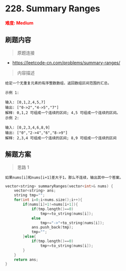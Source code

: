 # 228. Summary Ranges

 **<font color=red>难度: Medium</font>**

 ## 刷题内容

 > 原题连接

* https://leetcode-cn.com/problems/summary-ranges/
  
 > 内容描述
 
 ```
给定一个无重复元素的有序整数数组，返回数组区间范围的汇总。

示例 1:

输入: [0,1,2,4,5,7]
输出: ["0->2","4->5","7"]
解释: 0,1,2 可组成一个连续的区间; 4,5 可组成一个连续的区间。
示例 2:

输入: [0,2,3,4,6,8,9]
输出: ["0","2->4","6","8->9"]
解释: 2,3,4 可组成一个连续的区间; 8,9 可组成一个连续的区间
 ```

## 解题方案
> 思路 1
```
如果nums[i]和nums[i+1]差大于1，那么不连续，输出其中一个答案。
```

```cpp
vector<string> summaryRanges(vector<int>& nums) {
    vector<string> ans;
    string tmp="";
    for(int i=0;i<nums.size();i++){
        if(nums[i]+1!=nums[i+1]){
            if(tmp.length()==0)
                tmp+=to_string(nums[i]);
            else
                tmp+="->"+to_string(nums[i]);
            ans.push_back(tmp);
            tmp="";
        }else{
            if(tmp.length()==0)
                tmp+=to_string(nums[i]);
        }
    }
    return ans;
}
```